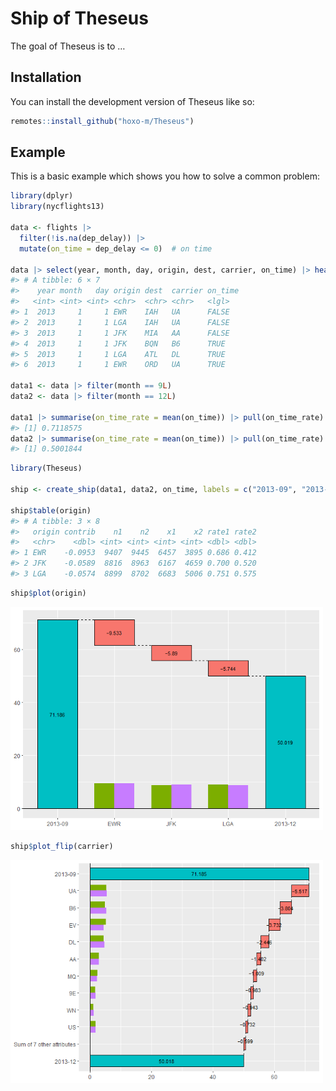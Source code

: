 
<!-- README.md is generated from README.Rmd. Please edit that file -->

# Ship of Theseus

<!-- badges: start -->

<!-- badges: end -->

The goal of Theseus is to …

## Installation

You can install the development version of Theseus like so:

``` r
remotes::install_github("hoxo-m/Theseus")
```

## Example

This is a basic example which shows you how to solve a common problem:

``` r
library(dplyr)
library(nycflights13)

data <- flights |> 
  filter(!is.na(dep_delay)) |>
  mutate(on_time = dep_delay <= 0)  # on time

data |> select(year, month, day, origin, dest, carrier, on_time) |> head()
#> # A tibble: 6 × 7
#>    year month   day origin dest  carrier on_time
#>   <int> <int> <int> <chr>  <chr> <chr>   <lgl>  
#> 1  2013     1     1 EWR    IAH   UA      FALSE  
#> 2  2013     1     1 LGA    IAH   UA      FALSE  
#> 3  2013     1     1 JFK    MIA   AA      FALSE  
#> 4  2013     1     1 JFK    BQN   B6      TRUE   
#> 5  2013     1     1 LGA    ATL   DL      TRUE   
#> 6  2013     1     1 EWR    ORD   UA      TRUE

data1 <- data |> filter(month == 9L)
data2 <- data |> filter(month == 12L)

data1 |> summarise(on_time_rate = mean(on_time)) |> pull(on_time_rate)
#> [1] 0.7118575
data2 |> summarise(on_time_rate = mean(on_time)) |> pull(on_time_rate)
#> [1] 0.5001844
```

``` r
library(Theseus)

ship <- create_ship(data1, data2, on_time, labels = c("2013-09", "2013-12"))

ship$table(origin)
#> # A tibble: 3 × 8
#>   origin contrib    n1    n2    x1    x2 rate1 rate2
#>   <chr>    <dbl> <int> <int> <int> <int> <dbl> <dbl>
#> 1 EWR    -0.0953  9407  9445  6457  3895 0.686 0.412
#> 2 JFK    -0.0589  8816  8963  6167  4659 0.700 0.520
#> 3 LGA    -0.0574  8899  8702  6683  5006 0.751 0.575
```

``` r
ship$plot(origin)
```

<img src="man/figures/README-unnamed-chunk-3-1.png" width="500" />

``` r
ship$plot_flip(carrier)
```

<img src="man/figures/README-unnamed-chunk-4-1.png" width="500" />
